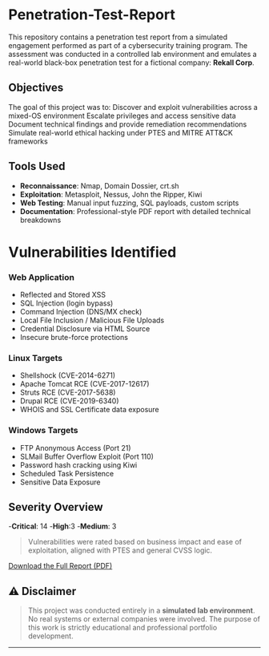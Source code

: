 # Penetration-Test-Report
This repository contains a penetration test report from a simulated engagement performed as part of a cybersecurity training program. The assessment was conducted in a controlled lab environment and emulates a real-world black-box penetration test for a fictional company: **Rekall Corp**.

##  Objectives
The goal of this project was to:
Discover and exploit vulnerabilities across a mixed-OS environment
Escalate privileges and access sensitive data
Document technical findings and provide remediation recommendations
Simulate real-world ethical hacking under PTES and MITRE ATT&CK frameworks

## Tools Used
- **Reconnaissance**: Nmap, Domain Dossier, crt.sh
- **Exploitation**: Metasploit, Nessus, John the Ripper, Kiwi
- **Web Testing**: Manual input fuzzing, SQL payloads, custom scripts
- **Documentation**: Professional-style PDF report with detailed technical breakdowns

# Vulnerabilities Identified

### Web Application
- Reflected and Stored XSS
- SQL Injection (login bypass)
- Command Injection (DNS/MX check)
- Local File Inclusion / Malicious File Uploads
- Credential Disclosure via HTML Source
- Insecure brute-force protections

### Linux Targets
- Shellshock (CVE-2014-6271)
- Apache Tomcat RCE (CVE-2017-12617)
- Struts RCE (CVE-2017-5638)
- Drupal RCE (CVE-2019-6340)
- WHOIS and SSL Certificate data exposure

### Windows Targets
- FTP Anonymous Access (Port 21)
- SLMail Buffer Overflow Exploit (Port 110)
- Password hash cracking using Kiwi
- Scheduled Task Persistence
- Sensitive Data Exposure

## Severity Overview
-**Critical**: 14
-**High**:3
-**Medium**: 3

> Vulnerabilities were rated based on business impact and ease of exploitation, aligned with PTES and general CVSS logic.


[Download the Full Report (PDF)](./Rekall_Penetration_Test_Report.pdf)


## ⚠️ Disclaimer

> This project was conducted entirely in a **simulated lab environment**. No real systems or external companies were involved. The purpose of this work is strictly educational and professional portfolio development.

---
